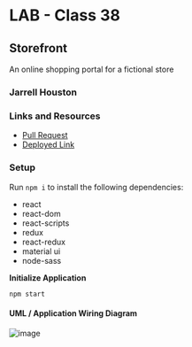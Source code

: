 # LAB - Class 38

## Storefront

An online shopping portal for a fictional store

### Jarrell Houston

### Links and Resources

- [Pull Request](https://github.com/Jarrell28/storefront/pull/3)
- [Deployed Link](https://60beaf153c34fe5ebaa3a29b--eager-mayer-021b05.netlify.app/)

### Setup

Run ``` npm i ``` to install the following dependencies:

 - react
 - react-dom
 - react-scripts
 - redux
 - react-redux
 - material ui
 - node-sass
 
 **Initialize Application**

``` npm start ```
 

#### UML / Application Wiring Diagram

![image](https://user-images.githubusercontent.com/33704616/121434493-0a6f7300-c943-11eb-8a8d-8612cef06bef.png)


